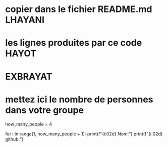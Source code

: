 # copier dans le fichier README.md LHAYANI
# les lignes produites par ce code HAYOT
# EXBRAYAT
# mettez ici le nombre de personnes dans votre groupe

how_many_people = 4

for i in range(1, how_many_people + 1):
    print(f"{i:02d} Nom:")
    print(f"{i:02d} github:")
